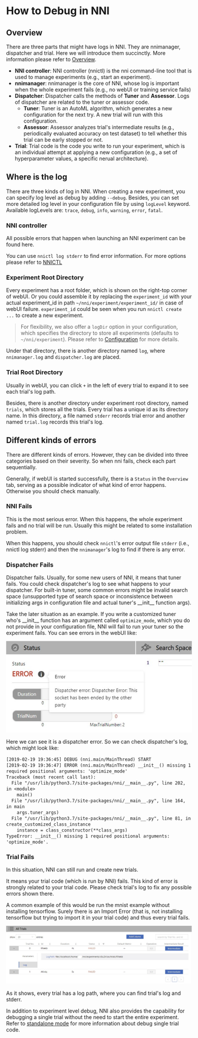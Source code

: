 **How to Debug in NNI**
===

## Overview

There are three parts that might have logs in NNI. They are nnimanager, dispatcher and trial. Here we will introduce them succinctly. More information please refer to [Overview](../Overview.md).

- **NNI controller**: NNI controller (nnictl) is the nni command-line tool that is used to manage experiments (e.g., start an experiment).
- **nnimanager**: nnimanager is the core of NNI, whose log is important when the whole experiment fails (e.g., no webUI or training service fails)
- **Dispatcher**: Dispatcher calls the methods of **Tuner** and **Assessor**. Logs of dispatcher are related to the tuner or assessor code.
    - **Tuner**: Tuner is an AutoML algorithm, which generates a new configuration for the next try. A new trial will run with this configuration.
    - **Assessor**: Assessor analyzes trial's intermediate results (e.g., periodically evaluated accuracy on test dataset) to tell whether this trial can be early stopped or not.
- **Trial**: Trial code is the code you write to run your experiment, which is an individual attempt at applying a new configuration (e.g., a set of hyperparameter values, a specific nerual architecture).

## Where is the log

There are three kinds of log in NNI. When creating a new experiment, you can specify log level as debug by adding `--debug`. Besides, you can set more detailed log level in your configuration file by using
`logLevel` keyword. Available logLevels are: `trace`, `debug`, `info`, `warning`, `error`, `fatal`.

### NNI controller

All possible errors that happen when launching an NNI experiment can be found here.

You can use `nnictl log stderr` to find error information. For more options please refer to [NNICTL](Nnictl.md)


### Experiment Root Directory
Every experiment has a root folder, which is shown on the right-top corner of webUI. Or you could assemble it by replacing the `experiment_id` with your actual experiment_id in path `~/nni/experiment/experiment_id/` in case of webUI failure. `experiment_id` could be seen when you run `nnictl create ...` to create a new experiment.

> For flexibility, we also offer a `logDir` option in your configuration, which specifies the directory to store all experiments (defaults to `~/nni/experiment`). Please refer to [Configuration](ExperimentConfig.md) for more details.

Under that directory, there is another directory named `log`, where `nnimanager.log` and `dispatcher.log` are placed.

### Trial Root Directory

Usually in webUI, you can click `+` in the left of every trial to expand it to see each trial's log path.

Besides, there is another directory under experiment root directory, named `trials`, which stores all the trials.
Every trial has a unique id as its directory name. In this directory, a file named `stderr` records trial error and another named `trial.log` records this trial's log. 

## Different kinds of errors

There are different kinds of errors. However, they can be divided into three categories based on their severity. So when nni fails, check each part sequentially.

Generally, if webUI is started successfully, there is a `Status` in the `Overview` tab, serving as a possible indicator of what kind of error happens. Otherwise you should check manually.

### **NNI** Fails

This is the most serious error. When this happens, the whole experiment fails and no trial will be run. Usually this might be related to some installation problem.

When this happens, you should check `nnictl`'s error output file `stderr` (i.e., nnictl log stderr) and then the `nnimanager`'s log to find if there is any error.


### **Dispatcher** Fails

Dispatcher fails. Usually, for some new users of NNI, it means that tuner fails. You could check dispatcher's log to see what happens to your dispatcher. For built-in tuner, some common errors might be invalid search space (unsupported type of search space or inconsistence between initializing args in configuration file and actual tuner's \_\_init\_\_ function args).

Take the later situation as an example. If you write a customized tuner who's \_\_init\_\_ function has an argument called `optimize_mode`, which you do not provide in your configuration file, NNI will fail to run your tuner so the experiment fails. You can see errors in the webUI like:

![](../../img/dispatcher_error.jpg)

Here we can see it is a dispatcher error. So we can check dispatcher's log, which might look like:

```
[2019-02-19 19:36:45] DEBUG (nni.main/MainThread) START
[2019-02-19 19:36:47] ERROR (nni.main/MainThread) __init__() missing 1 required positional arguments: 'optimize_mode'
Traceback (most recent call last):
  File "/usr/lib/python3.7/site-packages/nni/__main__.py", line 202, in <module>
    main()
  File "/usr/lib/python3.7/site-packages/nni/__main__.py", line 164, in main
    args.tuner_args)
  File "/usr/lib/python3.7/site-packages/nni/__main__.py", line 81, in create_customized_class_instance
    instance = class_constructor(**class_args)
TypeError: __init__() missing 1 required positional arguments: 'optimize_mode'.
```

### **Trial** Fails

In this situation, NNI can still run and create new trials. 

It means your trial code (which is run by NNI) fails. This kind of error is strongly related to your trial code. Please check trial's log to fix any possible errors shown there.

A common example of this would be run the mnist example without installing tensorflow. Surely there is an Import Error (that is, not installing tensorflow but trying to import it in your trial code) and thus every trial fails.

![](../../img/trial_error.jpg)

As it shows, every trial has a log path, where you can find trial's log and stderr.

In addition to experiment level debug, NNI also provides the capability for debugging a single trial without the need to start the entire experiment. Refer to [standalone mode](../TrialExample/Trials#standalone-mode-for-debugging) for more information about debug single trial code.